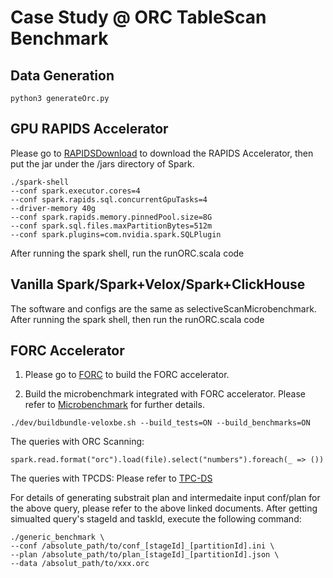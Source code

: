 # Case Study @ ORC TableScan Benchmark

## Data Generation

```
python3 generateOrc.py
```

## GPU RAPIDS Accelerator 

Please go to [RAPIDSDownload](https://nvidia.github.io/spark-rapids/docs/download.html) to download the RAPIDS Accelerator, then put the jar under the /jars directory of Spark.

```
./spark-shell
--conf spark.executor.cores=4        
--conf spark.rapids.sql.concurrentGpuTasks=4        
--driver-memory 40g        
--conf spark.rapids.memory.pinnedPool.size=8G        
--conf spark.sql.files.maxPartitionBytes=512m        
--conf spark.plugins=com.nvidia.spark.SQLPlugin
```

After running the spark shell, run the runORC.scala code

## Vanilla Spark/Spark+Velox/Spark+ClickHouse

The software and configs are the same as selectiveScanMicrobenchmark.
After running the spark shell, then run the runORC.scala code

## FORC Accelerator

1. Please go to [FORC](https://github.com/SFU-HiAccel/FORC) to build the FORC accelerator.


2. Build the microbenchmark integrated with FORC accelerator. Please refer to [Microbenchmark](https://github.com/apache/incubator-gluten/blob/main/docs/developers/MicroBenchmarks.md) for further details.

```
./dev/buildbundle-veloxbe.sh --build_tests=ON --build_benchmarks=ON
```


The queries with ORC Scanning:
```
spark.read.format("orc").load(file).select("numbers").foreach(_ => ())
```

The queries with TPCDS: Please refer to [TPC-DS](https://github.com/apache/incubator-gluten/tree/main/tools/gluten-it/common/src/main/resources/tpcds-queries)

For details of generating substrait plan and intermedaite input conf/plan for the above query, please refer to the above linked documents. After getting simualted query's stageId and taskId, execute the following command:

```
./generic_benchmark \
--conf /absolute_path/to/conf_[stageId]_[partitionId].ini \
--plan /absolute_path/to/plan_[stageId]_[partitionId].json \
--data /absolut_path/to/xxx.orc
```

